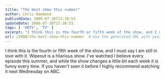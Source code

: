 ```yaml
---
title: "The best show this summer"
author: Chris Hammond
publishDate: 2008-07-30T22:38:53
updateDate: 2008-07-30T22:38:53
tags: [ 'HDTV', 'TV' ]
excerpt: "I think this is the fourth or fifth week of the show, and I must say I am still in love with it. Wipeout is a hilarious show. I've watched I believe every episode this summer, and while the show changes a little bit each week it is funny every time. If you haven't seen it before I highly recommend watching it next Wednesday on ABC."
url: /2008/the-best-show-this-summer  # Use the generated URL with year
---
```

<p>I think this is the fourth or fifth week of the show, and I must say I am still in love with it. Wipeout is a hilarious show. I've watched I believe every episode this summer, and while the show changes a little bit each week it is funny every time. If you haven't seen it before I highly recommend watching it next Wednesday on ABC.</p>

